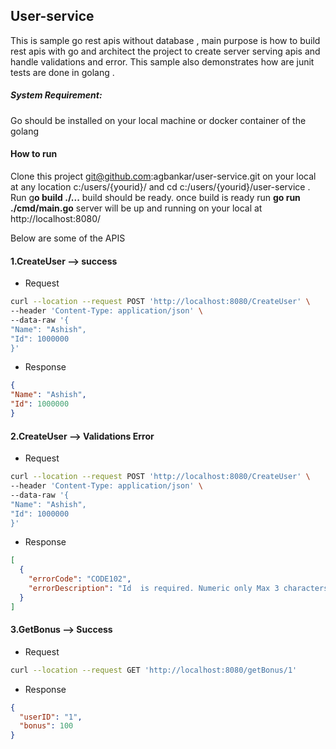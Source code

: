 
## User-service
This is sample go rest apis without database , main purpose is how to build rest apis with go 
and architect the project to create server serving apis and handle validations and error. 
This sample also demonstrates how are junit tests are done in golang .


##### System Requirement:
Go should be installed on your local machine or docker container of the golang

#### How to run
Clone this project git@github.com:agbankar/user-service.git on your local at any location
c:/users/{yourid}/ and cd c:/users/{yourid}/user-service . Run g**o build ./...** build should be ready.
once build is ready run **go run ./cmd/main.go** 
server will be up and running on your local at http://localhost:8080/

 Below are some of the APIS
#### 1.CreateUser --> success
* Request
```bash
curl --location --request POST 'http://localhost:8080/CreateUser' \
--header 'Content-Type: application/json' \
--data-raw '{
"Name": "Ashish",
"Id": 1000000
}'
```
* Response
```json
{
"Name": "Ashish",
"Id": 1000000
}
```
#### 2.CreateUser --> Validations Error
* Request
```bash
curl --location --request POST 'http://localhost:8080/CreateUser' \
--header 'Content-Type: application/json' \
--data-raw '{
"Name": "Ashish",
"Id": 1000000
}'
```
* Response
```json
[
  {
    "errorCode": "CODE102",
    "errorDescription": "Id  is required. Numeric only Max 3 characters."
  }
]
```
#### 3.GetBonus --> Success
* Request
```bash
curl --location --request GET 'http://localhost:8080/getBonus/1'
```
* Response
```json
{
  "userID": "1",
  "bonus": 100
}
```


